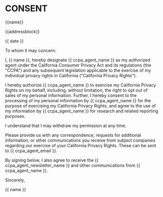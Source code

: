 # CONSENT

<div id="heading">
{{name}}

{{addressblock}}
</div>

<div id="date">
{{ date }}
</div>

<main>

To whom it may concern:

I, {{ name }}, hereby designate {{ ccpa_agent_name }}
as my authorized agent under the California Consumer
Privacy Act and its regulations (the "CCPA") and any
subsequent legislation applicable to the exercise
of my individual privacy rights in California
("California Privacy Rights").

I hereby authorize {{ ccpa_agent_name }} to exercise
my California Privacy Rights on my behalf, including,
without limitation, the right to opt out of sales of
my personal information.  Further, I hereby consent
to the processing of my personal information 
by {{ ccpa_agent_name }} for the purpose of exercising my
California Privacy Rights, and agree to the use of
my information by {{ ccpa_agent_name }} for research
and related reporting purposes.

I understand that I may withdraw my permission at any time.

Please provide us with any correspondence, requests for additional information, or other communications you receive from subject companies regarding our exercise of your California Privacy Rights.   These can be sent to {{ ccpa_agent_email }}.

By signing below, I also agree to receive the {{ ccpa_agent_newsletter_name }} and other communications from {{ ccpa_agent_name }}.

</main>

<div id="closing">
Sincerely,

{{ name }}
</div>

